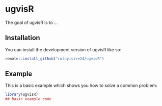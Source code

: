
# ugvisR

<!-- badges: start -->
<!-- badges: end -->

The goal of ugvisR is to ...

## Installation

You can install the development version of ugvisR like so:

``` r
remote::install_github("rutayisire24/ugvisR")
```

## Example

This is a basic example which shows you how to solve a common problem:

``` r
library(ugvisR)
## basic example code
```

